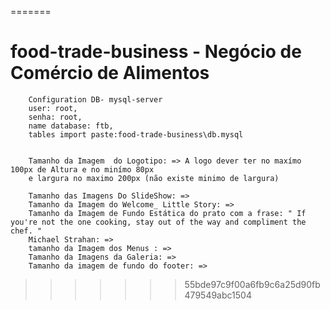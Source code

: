 
=======
# food-trade-business - Negócio de Comércio  de Alimentos
        Configuration DB- mysql-server
        user: root,
        senha: root,
        name database: ftb,
        tables import paste:food-trade-business\db.mysql
        
        
        Tamanho da Imagem  do Logotipo: => A logo dever ter no maxímo 100px de Altura e no minímo 80px
        e largura no maximo 200px (não existe minimo de largura) 
        
        Tamanho das Imagens Do SlideShow: =>
        Tamanho da Imagem do Welcome_ Little Story: =>
        Tamanho da Imagem de Fundo Estática do prato com a frase: " If you're not the one cooking, stay out of the way and compliment the chef. "
        Michael Strahan: =>
        tamanho da Imagem dos Menus : =>
        Tamanho da Imagens da Galeria: =>
        Tamanho da imagem de fundo do footer: =>
        
        
        
>>>>>>> 55bde97c9f00a6fb9c6a25d90fb479549abc1504
